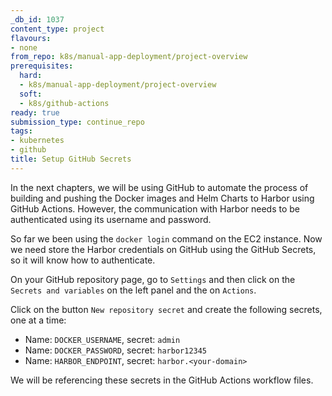 ```yaml
---
_db_id: 1037
content_type: project
flavours:
- none
from_repo: k8s/manual-app-deployment/project-overview
prerequisites:
  hard:
  - k8s/manual-app-deployment/project-overview
  soft:
  - k8s/github-actions
ready: true
submission_type: continue_repo
tags:
- kubernetes
- github
title: Setup GitHub Secrets
---
```


In the next chapters, we will be using GitHub to automate the process of building and pushing the Docker images and Helm Charts to Harbor using GitHub Actions. However, the communication with Harbor needs to be authenticated using its username and password.

So far we been using the `docker login` command on the EC2 instance. Now we need store the Harbor credentials on GitHub using the GitHub Secrets, so it will know how to authenticate.

On your GitHub repository page, go to `Settings` and then click on the `Secrets and variables` on the left panel and the on `Actions`.

Click on the button `New repository secret` and create the following secrets, one at a time:
- Name: `DOCKER_USERNAME`, secret: `admin`
- Name: `DOCKER_PASSWORD`, secret: `harbor12345`
- Name: `HARBOR_ENDPOINT`, secret: `harbor.<your-domain>`

We will be referencing these secrets in the GitHub Actions workflow files.